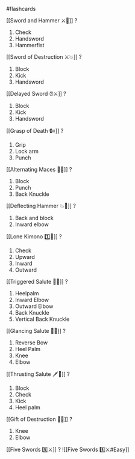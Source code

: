 #flashcards

[[Sword and Hammer ⚔️🔨]]
?
1. Check
2. Handsword
3. Hammerfist
<!--SR:!2023-09-20,3,250-->

[[Sword of Destruction ⚔️💥]]
?
1. Block
2. Kick
3. Handsword
<!--SR:!2023-09-20,3,250-->

[[Delayed Sword ⏰⚔️]]
?
1. Block
2. Kick
3. Handsword
<!--SR:!2023-09-20,3,250-->

[[Grasp of Death 🔒💀]]
?
1. Grip
2. Lock arm
3. Punch
<!--SR:!2023-09-18,1,230-->

[[Alternating Maces 🔄✊]]
?
1. Block
2. Punch
3. Back Knuckle
<!--SR:!2023-09-20,3,268-->

[[Deflecting Hammer 💥🔨]]
?
1. Back and block
2. Inward elbow
<!--SR:!2023-09-19,2,248-->

[[Lone Kimono 1️⃣👘]]
?
1. Check
2. Upward
3. Inward
4. Outward
<!--SR:!2023-09-20,3,251-->

[[Triggered Salute 🔫🫡]]
?
1. Heelpalm
2. Inward Elbow
3. Outward Elbow
4. Back Knuckle
5. Vertical Back Knuckle
<!--SR:!2023-09-19,2,248-->

[[Glancing Salute 👀🫡]]
?
1. Reverse Bow
2. Heel Palm
3. Knee
4. Elbow
<!--SR:!2023-09-19,2,248-->

[[Thrusting Salute 🗡️🫡]]
?
1. Block
2. Check
3. Kick
4. Heel palm
<!--SR:!2023-09-19,2,248-->

[[Gift of Destruction 🎁💥]]
?
1. Knee
2. Elbow
<!--SR:!2023-09-20,3,268-->


[[Five Swords 5️⃣⚔️]]
?
![[Five Swords 5️⃣⚔️#Easy]]
<!--SR:!2023-09-20,3,268-->